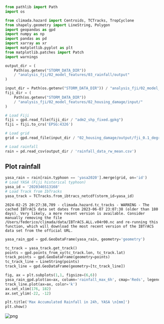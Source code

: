 ```python
from pathlib import Path
import os

from climada.hazard import Centroids, TCTracks, TropCyclone
from shapely.geometry import LineString, Polygon
import geopandas as gpd
import numpy as np
import pandas as pd
import xarray as xr
import matplotlib.pyplot as plt
from matplotlib.patches import Patch
import warnings
```


```python
output_dir = (
    Path(os.getenv("STORM_DATA_DIR"))
    / "analysis_fji/02_model_features/03_rainfall/output"
)

input_dir = Path(os.getenv("STORM_DATA_DIR")) / "analysis_fji/02_model_features"
fiji_dir = (
    Path(os.getenv("STORM_DATA_DIR"))
    / "analysis_fji/02_model_features/02_housing_damage/input/"
)

# Load Fiji
fiji = gpd.read_file(fiji_dir / "adm2_shp_fixed.gpkg")
fiji = fiji.to_crs('EPSG:4326')

# Load grid
grid = gpd.read_file(input_dir / "02_housing_damage/output/fji_0.1_degree_grid_land_overlap_new.gpkg")

# Load rainfall
rain = pd.read_csv(output_dir / 'rainfall_data_rw_mean.csv')
```

## Plot rainfall


```python
yasa_rain = rain[rain.typhoon == 'yasa2020'].merge(grid, on='id')
# Load YASA (Fiji historical typhoon)
yasa_id = '2020346S13168'
# Load Track from IbTracks
yasa_track = TCTracks.from_ibtracs_netcdf(storm_id=yasa_id)
```

    2024-02-25 20:27:38,709 - climada.hazard.tc_tracks - WARNING - The cached IBTrACS data set dates from 2023-06-07 23:07:38 (older than 180 days). Very likely, a more recent version is available. Consider manually removing the file /Users/federico/climada/data/IBTrACS.ALL.v04r00.nc and re-running this function, which will download the most recent version of the IBTrACS data set from the official URL.



```python
yasa_rain_gpd = gpd.GeoDataFrame(yasa_rain, geometry='geometry')

tc_track = yasa_track.get_track()
points = gpd.points_from_xy(tc_track.lon, tc_track.lat)
track_points = gpd.GeoDataFrame(geometry=points)
tc_track_line = LineString(points)
track_line = gpd.GeoDataFrame(geometry=[tc_track_line])
```


```python
fig, ax = plt.subplots(1,1, figsize=(6,6))
yasa_rain_gpd.plot(ax=ax, column='rainfall_max_6h', cmap='Reds', legend=True)
track_line.plot(ax=ax, color='k')
ax.set_xlim(176, 182)
ax.set_ylim(-22, -12)

plt.title('Max Accumulated Rainfall in 24h, YASA \n[mm]')
plt.show()
```



![png](03.3_rainfall_figures_files/03.3_rainfall_figures_5_0.png)
